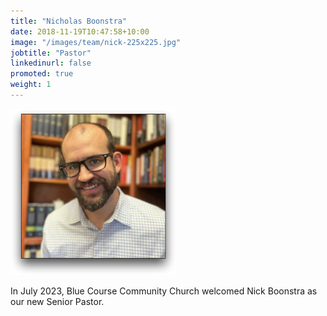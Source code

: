 ```yaml
---
title: "Nicholas Boonstra"
date: 2018-11-19T10:47:58+10:00
image: "/images/team/nick-225x225.jpg"
jobtitle: "Pastor"
linkedinurl: false
promoted: true
weight: 1
---
```


![Nick](/images/team/nick-shadow.png)


In July 2023, Blue Course Community Church welcomed Nick Boonstra as our new Senior Pastor.
